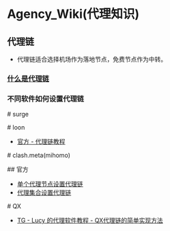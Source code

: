 # Agency_Wiki(代理知识)

## 代理链
- 代理链适合选择机场作为落地节点，免费节点作为中转。
### [什么是代理链](https://github.com/LaolunsiG/XiaoE_PCR/blob/main/Agency_Wiki/%E4%B8%AD%E8%BD%AC-%E4%BB%A3%E7%90%86%E9%93%BE.pdf)

### 不同软件如何设置代理链
\# surge

\# loon
- [官方 - 代理链教程](https://coffee-elderberry-22b.notion.site/a48b7ec42e704b95bff9ba6396785bd4)

\# clash.meta(mihomo)

\## 官方
- [单个代理节点设置代理链](https://wiki.metacubex.one/config/proxies/)
- [代理集合设置代理链](https://wiki.metacubex.one/config/proxy-providers/)

\# QX
- [TG - Lucy 的代理软件教程 - QX代理链的简单实现方法](https://t.me/Luca_Some/272)
